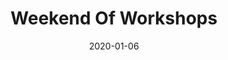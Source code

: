 ---
subheader: '"''Amlet, Act One" by William Shakespeare, directed by Don Harmon

  "The Asian Crime Show Play" by Kenjiro Lee, directed by Al Nguyen'
description: "<p>Each quarter, the UT workshop format gives directors a chance to\
  \ explore the limits of their creative visions. This winter, see some of those visions\
  \ come to life. Join us for a weekend of the following workshops: 'Amlet, Act One\_\
  by William Shakespeare, directed by Don Harmon, and\_<em>The Asian Crime Show Play\_\
  </em>by Kenjiro Lee, directed by Al Nguyen.</p><p><strong><em>CAST, 'AMLET, ACT\
  \ ONE</em></strong></p><p><strong>Tanya Cukierman</strong> (Hamlet/Ophelia)\_is\
  \ a student in the college.</p><p><strong>Emily Stevens</strong> (Polonius/Marcellus)\
  \ is a fourth year English major and TAPS minor. Theatre includes: Marin Shakespeare\
  \ Company: <em>Measure for Measure</em> (Nun/Understudy Angelo), <em>Spamalot </em>(Ensemble/Production\
  \ Assistant), <em>A Midsummer Night\u2019s Dream</em> (Set Constructor); San Francisco\
  \ Shakespeare Festival\u2019s <em>Hamlet</em> (Costume Technician/Wardrobe). UT:\
  \ <em>Rosencrantz and Guildenstern are Dead</em> (Costume Designer/Laertes), <em>[[Outlook]]</em>\
  \ (Christoph III/Others), <em>Richard III</em> (Edward of Westminster/Others), <em>Geography\
  \ of a Horse Dreamer</em> (Assistant Props Master), <em>Iphigenia and Other Daughters\
  \ </em>(Assistant Costume Designer). CES: <em>Richard II </em>(Director/King Richard\
  \ II), <em>Bodas de Sangre</em> (Minero 2/La Ni\xF1a), <em>Macbeth</em> (Witch 3/Murderer\
  \ 1/Young Siward).</p><p><strong>Sarthak Panwar</strong> (Ghost/Francisco)\_is a\
  \ student in the college.</p><p><strong>Henry Mackall</strong> (Horatio/Reynoldo)\_\
  is a student in the college.</p><p><strong>Dante Manocchio</strong> (Barnardo/Laertes/Gertrude)\_\
  is a student in the college.</p><p><strong><em>CAST, THE ASIAN CRIME SHOW PLAY</em></strong></p><p><strong>Olivia\
  \ Weng</strong> (Victim) is a fourth year Computer Science major. This is her first\
  \ venture into theater, thanks to the guts provided to her by Disney+'s \"Encore!\"\
  \ (shoutout to Kristen Bell). After graduation, she will attempt to bootstrap herself\
  \ through a Computer Science PhD program. All care packages received will be appreciated.\
  \ She is an Aquarius.\_</p><p><strong>Chong An Ong</strong> (Technician)\_is a student\
  \ in the college.</p> <p><strong>Sabrina Wu</strong> (Detective)\_is a student in\
  \ the college.</p> <p><strong>Cole Meldorf</strong> (Caruso)\_is a student in the\
  \ college.</p> <p><strong><em>PRODUCTION STAFF</em></strong></p><p><strong>Don Harmon</strong>\
  \ (Director,\_<em>'Amlet, Act One</em>)\_is a student in the college.</p><p><strong>Zakir\
  \ Jamal </strong>(Stage Manager,\_<em>'Amlet, Act One</em>)\_is a student in the\
  \ college.</p><p><strong>Charlie Wiland</strong> (Accent Coach,\_<em>'Amlet, Act\
  \ One</em>)\_is a student in the college.</p><p><strong>Ian Grant-Funck</strong>\
  \ (Dramaturg, <em>'Amlet, Act One</em>)\_is a student in the college.</p><p><strong>Al\
  \ Nguyen</strong> (Director,\_<em>The Asian Crime Show Play</em>)\_is a second year\
  \ Math and Art History major. Their previous credits include <em>Macbeth</em> (Assistant\
  \ Stage Manager), <em>Dry Land</em> (Assistant Set Designer), <em>The Winter's Tale</em>\
  \ (Stage Manager), and <em>Waiting for Godot </em>(Props Designer).\_</p><p><strong>Anna\
  \ Aguiar Kosicki </strong>(Stage Manager,\_<em>The Asian Crime Show Play</em>)\_\
  is a student in the college.</p><p><strong>Sadie Seddon-Stettler</strong> (Lighting\
  \ Designer)\_is a student in the college.</p><p><strong>Mark Valadez</strong> (Lighting\
  \ Board Operator) is a student in the college.</p><p><strong>Katie Bevil </strong>(Committee\
  \ Liaison)\_is a student in the college.</p>"
slug: winter-weekend-workshops
title: Weekend Of Workshops
layout: show-info
quarter: winter
year: 2020
season: 2019-2020 Shows
date: 2020-01-06

---